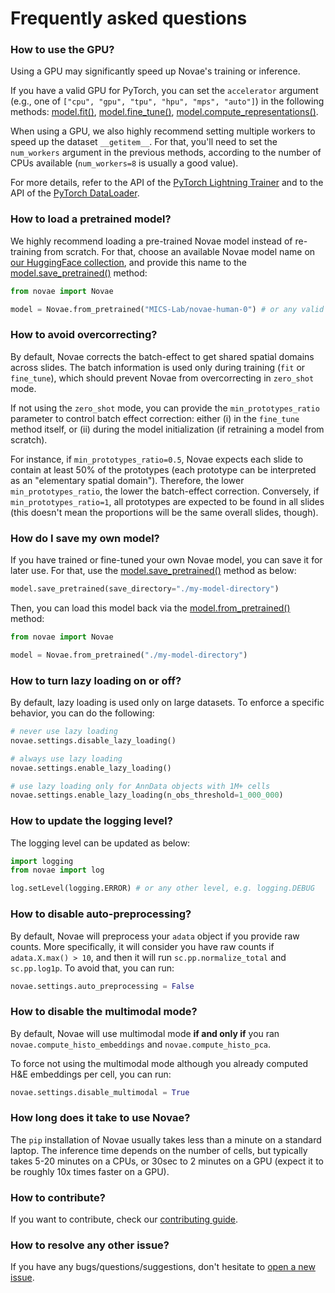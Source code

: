 # Frequently asked questions

### How to use the GPU?

Using a GPU may significantly speed up Novae's training or inference.

If you have a valid GPU for PyTorch, you can set the `accelerator` argument (e.g., one of `["cpu", "gpu", "tpu", "hpu", "mps", "auto"]`) in the following methods: [model.fit()](../api/Novae/#novae.Novae.fit), [model.fine_tune()](../api/Novae/#novae.Novae.fine_tune), [model.compute_representations()](../api/Novae/#novae.Novae.compute_representations).

When using a GPU, we also highly recommend setting multiple workers to speed up the dataset `__getitem__`. For that, you'll need to set the `num_workers` argument in the previous methods, according to the number of CPUs available (`num_workers=8` is usually a good value).

For more details, refer to the API of the [PyTorch Lightning Trainer](https://lightning.ai/docs/pytorch/stable/common/trainer.html#trainer-class-api) and to the API of the [PyTorch DataLoader](https://pytorch.org/docs/stable/data.html#torch.utils.data.DataLoader).

### How to load a pretrained model?

We highly recommend loading a pre-trained Novae model instead of re-training from scratch. For that, choose an available Novae model name on [our HuggingFace collection](https://huggingface.co/collections/MICS-Lab/novae-669cdf1754729d168a69f6bd), and provide this name to the [model.save_pretrained()](../api/Novae/#novae.Novae.save_pretrained) method:

```python
from novae import Novae

model = Novae.from_pretrained("MICS-Lab/novae-human-0") # or any valid model name
```

### How to avoid overcorrecting?

By default, Novae corrects the batch-effect to get shared spatial domains across slides.
The batch information is used only during training (`fit` or `fine_tune`), which should prevent Novae from overcorrecting in `zero_shot` mode.

If not using the `zero_shot` mode, you can provide the `min_prototypes_ratio` parameter to control batch effect correction: either (i) in the `fine_tune` method itself, or (ii) during the model initialization (if retraining a model from scratch).

For instance, if `min_prototypes_ratio=0.5`, Novae expects each slide to contain at least 50% of the prototypes (each prototype can be interpreted as an "elementary spatial domain"). Therefore, the lower `min_prototypes_ratio`, the lower the batch-effect correction. Conversely, if `min_prototypes_ratio=1`, all prototypes are expected to be found in all slides (this doesn't mean the proportions will be the same overall slides, though).

### How do I save my own model?

If you have trained or fine-tuned your own Novae model, you can save it for later use. For that, use the [model.save_pretrained()](../api/Novae/#novae.Novae.save_pretrained) method as below:

```python
model.save_pretrained(save_directory="./my-model-directory")
```

Then, you can load this model back via the [model.from_pretrained()](../api/Novae/#novae.Novae.from_pretrained) method:

```python
from novae import Novae

model = Novae.from_pretrained("./my-model-directory")
```

### How to turn lazy loading on or off?

By default, lazy loading is used only on large datasets. To enforce a specific behavior, you can do the following:

```python
# never use lazy loading
novae.settings.disable_lazy_loading()

# always use lazy loading
novae.settings.enable_lazy_loading()

# use lazy loading only for AnnData objects with 1M+ cells
novae.settings.enable_lazy_loading(n_obs_threshold=1_000_000)
```

### How to update the logging level?

The logging level can be updated as below:

```python
import logging
from novae import log

log.setLevel(logging.ERROR) # or any other level, e.g. logging.DEBUG
```

### How to disable auto-preprocessing?

By default, Novae will preprocess your `adata` object if you provide raw counts. More specifically, it will consider you have raw counts if `adata.X.max() > 10`, and then it will run `sc.pp.normalize_total` and `sc.pp.log1p`. To avoid that, you can run:

```python
novae.settings.auto_preprocessing = False
```

### How to disable the multimodal mode?
By default, Novae will use multimodal mode **if and only if** you ran `novae.compute_histo_embeddings` and `novae.compute_histo_pca`.

To force not using the multimodal mode although you already computed H&E embeddings per cell, you can run:
```python
novae.settings.disable_multimodal = True
```

### How long does it take to use Novae?

The `pip` installation of Novae usually takes less than a minute on a standard laptop. The inference time depends on the number of cells, but typically takes 5-20 minutes on a CPUs, or 30sec to 2 minutes on a GPU (expect it to be roughly 10x times faster on a GPU).

### How to contribute?

If you want to contribute, check our [contributing guide](https://github.com/MICS-Lab/novae/blob/main/CONTRIBUTING.md).

### How to resolve any other issue?

If you have any bugs/questions/suggestions, don't hesitate to [open a new issue](https://github.com/MICS-Lab/novae/issues).
